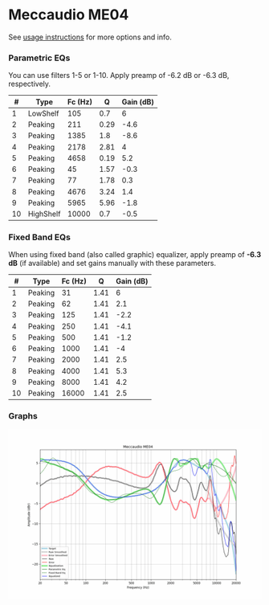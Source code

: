 # Meccaudio ME04
See [usage instructions](https://github.com/jaakkopasanen/AutoEq#usage) for more options and info.

### Parametric EQs
You can use filters 1-5 or 1-10. Apply preamp of -6.2 dB or -6.3 dB, respectively.

|   # | Type      |   Fc (Hz) |    Q |   Gain (dB) |
|-----|-----------|-----------|------|-------------|
|   1 | LowShelf  |       105 | 0.7  |         6   |
|   2 | Peaking   |       211 | 0.29 |        -4.6 |
|   3 | Peaking   |      1385 | 1.8  |        -8.6 |
|   4 | Peaking   |      2178 | 2.81 |         4   |
|   5 | Peaking   |      4658 | 0.19 |         5.2 |
|   6 | Peaking   |        45 | 1.57 |        -0.3 |
|   7 | Peaking   |        77 | 1.78 |         0.3 |
|   8 | Peaking   |      4676 | 3.24 |         1.4 |
|   9 | Peaking   |      5965 | 5.96 |        -1.8 |
|  10 | HighShelf |     10000 | 0.7  |        -0.5 |

### Fixed Band EQs
When using fixed band (also called graphic) equalizer, apply preamp of **-6.3 dB** (if available) and set gains manually with these parameters.

|   # | Type    |   Fc (Hz) |    Q |   Gain (dB) |
|-----|---------|-----------|------|-------------|
|   1 | Peaking |        31 | 1.41 |         6   |
|   2 | Peaking |        62 | 1.41 |         2.1 |
|   3 | Peaking |       125 | 1.41 |        -2.2 |
|   4 | Peaking |       250 | 1.41 |        -4.1 |
|   5 | Peaking |       500 | 1.41 |        -1.2 |
|   6 | Peaking |      1000 | 1.41 |        -4   |
|   7 | Peaking |      2000 | 1.41 |         2.5 |
|   8 | Peaking |      4000 | 1.41 |         5.3 |
|   9 | Peaking |      8000 | 1.41 |         4.2 |
|  10 | Peaking |     16000 | 1.41 |         2.5 |

### Graphs
![](./Meccaudio%20ME04.png)
